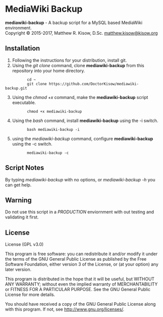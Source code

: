 # MediaWiki Backup

**mediawiki-backup** - A backup script for a MySQL based MediaWiki environment.<br />
Copyright &copy; 2015-2017, Matthew R. Kisow, D.Sc. <matthew.kisow@kisow.org>

## Installation
1. Following the instructions for your distribution, install git.
2. Using the _git clone_ command, clone **mediawiki-backup** from this repository into your home directory.
```shell
          cd ~
          git clone https://github.com/DoctorKisow/mediawiki-backup.git
```
3. Using the _chmod +x_ command, make the **mediawiki-backup** script executable.
```shell
          chmod +x mediawiki-backup
```
4. Using the _bash_ command, install **mediawiki-backup** using the -i switch.
```shell
          bash mediawiki-backup -i
```
5. using the _mediawiki-backup_ command, configure **mediawiki-backup** using the -c switch.
```shell
          mediawiki-backup -c
```

## Script Notes
By typing _mediawiki-backup_ with no options, or _mediawiki-backup -h_ you can get help.

## Warning
Do not use this script in a _PRODUCTION_ enviornment with out testing and validating it first.

## License
License (GPL v3.0)

This program is free software: you can redistribute it and/or modify it under the terms of the GNU General Public License as published by the Free Software Foundation, either version 3 of the License, or (at your option) any later version.

This program is distributed in the hope that it will be useful, but WITHOUT ANY WARRANTY; without even the implied warranty of MERCHANTABILITY or FITNESS FOR A PARTICULAR PURPOSE.  See the GNU General Public License for more details.

You should have received a copy of the GNU General Public License along with this program.  If not, see <http://www.gnu.org/licenses/>.
